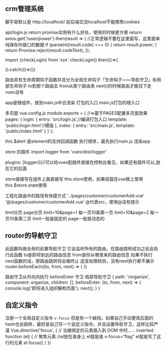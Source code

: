 ## crm管理系统
脚手架默认是 http://localhost/  前后端交流localhost不能携带cookies

api/login.js
return promise实例有什么好处，使用的时候更方便
return axios.get('/user/power').then(result => { //正常逻辑不要在这里面写，这里面单纯保存你接口的数据
		if (parseInt(result.code) === 0) {
			return result.power;
		}
		return Promise.reject(result.codeText);
	});

import {checkLogin} from 'xxx'
checkLogin().then(()=>{

}).catch(()=>{})

路由具有生命周期钩子函数并且分为全局生命钩子「生命钩子===导航守卫」和局部生命钩子        to到那个路由去  from从那个路由来   next()的时候路由才能往下走
vuex没有

app是根组件，放到main.js中去渲染 打包的入口  main.js打包的根入口


多页面
vue.config.js
module.exports = {
    //=>基于PAGES配置多页面效果
    pages: {
        login: {
            entry: 'src/login.js',//编译打包入口
            template: 'public/login.html'//模版
        },
        index: {
            entry: 'src/main.js',
            template: 'public/index.html'
        }
    }
};


this.$alert 是element的支持回调函数
执行顺序，最先执行main.js 渲染app



store 的插件
import logger from 'vuex/dist/logger'

plugins: [logger()]//可以给vuex配插件直接在控制台看见，如果还有插件可以,放在它的后面


store直接写在组件上面直接写 this.store使用，如果挂载在vue根上使用this.$store.state使用


工程化路由中的路径有快捷方式
'../pages/customer/customerAdd.vue'
'@/pages/customer/customerAdd.vue'   @代表src，使用@没有提示


limit分页 page分页 limit=10&page=1 每一页10条第一页   limit=10&page=2 每一页10条第二页   limit一般是固定的 page一般是动态的

## router的导航守卫

 此函数叫做全局的前置导航守卫
 它会监听所有的路由，在路由跳转成功之前会执行此函数
     to是即将到达的路由信息
    from是你从哪里来的路由信息
    如果不执行next函数的话，那路由跳转将会被终止
适宜权限校验，没有next执行都不展示
 router.beforeEach((to, from, next) => {
})

路由守卫从外向内执行
beforeEnter 守卫
局部导航守卫
        {
            path: '/organize',
            component: organize,
            children: [],
            beforeEnter: (to, from, next) => {
                console.log('即将进入组织解构页面');
                next();
            }
        }

## 自定义指令
注册一个全局自定义指令 `v-focus` 但是有一个缺陷，如果自己手动更改后面的hash也会跳转，最好是自己写一个自定义指令，并且设置导航守卫，这样比较严谨
Vue.directive('focus', {
  // 当被绑定的元素插入到 DOM 中时……
  inserted: function (el) {
    // 聚焦元素
     //el放在谁身上 el就是谁  v-focus=“flag” el就是写了这行的元素
    el.focus()
  }
})